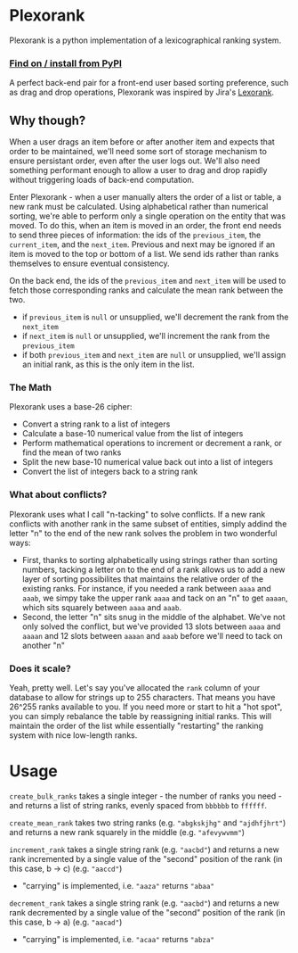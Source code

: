 # Plexorank

Plexorank is a python implementation of a lexicographical ranking system.

### [Find on / install from PyPI](https://pypi.org/project/plexorank/)

A perfect back-end pair for a front-end user based sorting preference, such as drag and drop operations, Plexorank was inspired by Jira's [Lexorank](https://www.youtube.com/watch?v=OjQv9xMoFbg).

## Why though?
When a user drags an item before or after another item and expects that order to be maintained, we'll need some sort of storage mechanism to ensure persistant order, even after the user logs out. We'll also need something performant enough to allow a user to drag and drop rapidly without triggering loads of back-end computation.

Enter Plexorank - when a user manually alters the order of a list or table, a new rank must be calculated. Using alphabetical rather than numerical sorting, we're able to perform only a single operation on the entity that was moved. To do this, when an item is moved in an order, the front end needs to send three pieces of information: the ids of the `previous_item`, the `current_item`, and the `next_item`. Previous and next may be ignored if an item is moved to the top or bottom of a list. We send ids rather than ranks themselves to ensure eventual consistency.

On the back end, the ids of the `previous_item` and `next_item` will be used to fetch those corresponding ranks and calculate the mean rank between the two.
- if `previous_item` is `null` or unsupplied, we'll decrement the rank from the `next_item`
- if `next_item` is `null` or unsupplied, we'll increment the rank from the `previous_item`
- if both `previous_item` and `next_item` are `null` or unsupplied, we'll assign an initial rank, as this is the only item in the list.

### The Math
Plexorank uses a base-26 cipher:
- Convert a string rank to a list of integers
- Calculate a base-10 numerical value from the list of integers
- Perform mathematical operations to increment or decrement a rank, or find the mean of two ranks
- Split the new base-10 numerical value back out into a list of integers
- Convert the list of integers back to a string rank

### What about conflicts?
Plexorank uses what I call "n-tacking" to solve conflicts. If a new rank conflicts with another rank in the same subset of entities, simply addind the letter "n" to the end of the new rank solves the problem in two wonderful ways:
- First, thanks to sorting alphabetically using strings rather than sorting numbers, tacking a letter on to the end of a rank allows us to add a new layer of sorting possibilites that maintains the relative order of the existing ranks. For instance, if you needed a rank between `aaaa` and `aaab`, we simpy take the upper rank `aaaa` and tack on an "n" to get `aaaan`, which sits squarely between `aaaa` and `aaab`.
- Second, the letter "n" sits snug in the middle of the alphabet. We've not only solved the conflict, but we've provided 13 slots between `aaaa` and `aaaan` and 12 slots between `aaaan` and `aaab` before we'll need to tack on another "n"

### Does it scale?
Yeah, pretty well. Let's say you've allocated the `rank` column of your database to allow for strings up to 255 characters. That means you have 26^255 ranks available to you. If you need more or start to hit a "hot spot", you can simply rebalance the table by reassigning initial ranks. This will maintain the order of the list while essentially "restarting" the ranking system with nice low-length ranks.

# Usage
`create_bulk_ranks` takes a single integer - the number of ranks you need - and returns a list of string ranks, evenly spaced from `bbbbbb` to `ffffff`.

`create_mean_rank` takes two string ranks (e.g. `"abgkskjhg"` and `"ajdhfjhrt"`) and returns a new rank squarely in the middle (e.g. `"afevywvmm"`)

`increment_rank` takes a single string rank (e.g. `"aacbd"`) and returns a new rank incremented by a single value of the "second" position of the rank (in this case, b -> c) (e.g. `"aaccd"`)
- "carrying" is implemented, i.e. `"aaza"` returns `"abaa"`

`decrement_rank` takes a single string rank (e.g. `"aacbd"`) and returns a new rank decremented by a single value of the "second" position of the rank (in this case, b -> a) (e.g. `"aacad"`)
- "carrying" is implemented, i.e. `"acaa"` returns `"abza"`



